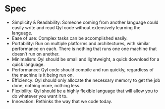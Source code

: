 # Spec

- Simplicity & Readability: Someone coming from another language could easily write and read Qyl code without extensively learning the language.
- Ease of use: Complex tasks can be accomplished easily.
- Portability: Run on multiple platforms and architectures, with similar performance on each. There is nothing that runs one one machine that doesn’t run on another.
- Minimalism: Qyl should be small and lightweight, a quick download for a quick language.
- Performance: Qyl code should compile and run quickly, regardless of the machine is it being run on.
- Efficiency: Qyl should only allocate the necessary memory to get the job done, nothing more, nothing less.
- Flexibility: Qyl should be a highly flexible language that will allow you to do whatever you want it to.
- Innovation: Rethinks the way that we code today.
